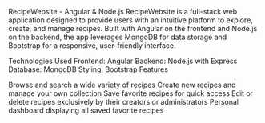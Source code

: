 RecipeWebsite - Angular & Node.js
RecipeWebsite is a full-stack web application designed to provide users with an intuitive platform to explore, create, and manage recipes. Built with Angular on the frontend and Node.js on the backend, the app leverages MongoDB for data storage and Bootstrap for a responsive, user-friendly interface.

Technologies Used
Frontend: Angular
Backend: Node.js with Express
Database: MongoDB
Styling: Bootstrap
Features

Browse and search a wide variety of recipes
Create new recipes and manage your own collection
Save favorite recipes for quick access
Edit or delete recipes exclusively by their creators or administrators
Personal dashboard displaying all saved favorite recipes